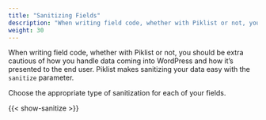 ```yaml
---
title: "Sanitizing Fields"
description: "When writing field code, whether with Piklist or not, you should be extra cautious of how you handle data coming into WordPress and how it’s presented to the end user. Piklist makes sanitizing your data easy with the `sanitize` parameter."
weight: 30
---
```


When writing field code, whether with Piklist or not, you should be extra cautious of how you handle data coming into WordPress and how it’s presented to the end user. Piklist makes sanitizing your data easy with the `sanitize` parameter.

Choose the appropriate type of sanitization for each of your fields.

{{< show-sanitize >}}
